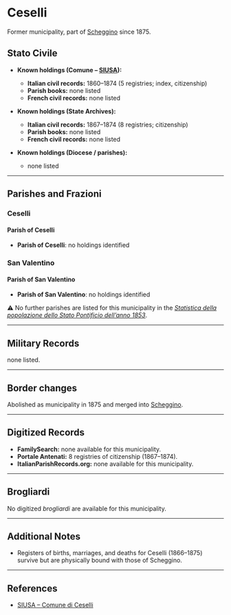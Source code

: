 # Ceselli

Former municipality, part of [Scheggino](scheggino.md) since 1875.

## Stato Civile

* **Known holdings (Comune – [SIUSA](https://siusa-archivi.cultura.gov.it/cgi-bin/siusa/pagina.pl?TipoPag=comparc&Chiave=276163)):**

  * **Italian civil records:** 1860–1874 (5 registries; index, citizenship)
  * **Parish books:** none listed
  * **French civil records:** none listed

* **Known holdings (State Archives):**

  * **Italian civil records:** 1867–1874 (8 registries; citizenship)
  * **Parish books:** none listed
  * **French civil records:** none listed

* **Known holdings (Diocese / parishes):**

  * none listed

---

## Parishes and Frazioni

### Ceselli

#### Parish of Ceselli

* **Parish of Ceselli**: no holdings identified

### San Valentino

#### Parish of San Valentino

* **Parish of San Valentino**: no holdings identified

⚠️ No further parishes are listed for this municipality in the *[Statistica della popolazione dello Stato Pontificio dell’anno 1853](https://www.google.it/books/edition/Statistics_della_popolazione_dello_Stato/v6dCAQAAMAAJ)*.

---

## Military Records

none listed.

---

## Border changes

Abolished as municipality in 1875 and merged into [Scheggino](scheggino.md).

---

## Digitized Records

* **FamilySearch:** none available for this municipality.
* **Portale Antenati:** 8 registries of citizenship (1867–1874).
* **ItalianParishRecords.org:** none available for this municipality.

---

## Brogliardi

No digitized *brogliardi* are available for this municipality.

---

## Additional Notes

* Registers of births, marriages, and deaths for Ceselli (1866–1875) survive but are physically bound with those of Scheggino.

---

## References

* [SIUSA – Comune di Ceselli](https://siusa-archivi.cultura.gov.it/cgi-bin/siusa/pagina.pl?TipoPag=comparc&Chiave=276163)
